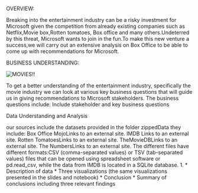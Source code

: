 

OVERVIEW:

Breaking into the entertainment industry can be a risky investment for Microsoft given the competition from already existing companies such as Netflix,Movie box,Rotten tomatoes, Box office and many others.Undeterred by this threat, Microsoft wants to join in the fun.To make this new venture a success,we will carry out an extensive analysis on Box Office to be able to come up with recommendations for Microsoft.

BUSINESS UNDERSTANDING:


![MOVIES!!](<tyson-moultrie-BQTHOGNHo08-unsplash.jpg>)


To get a better understanding of the entertainment industry, specifically the movie industry we can look at various key business questions that will guide us in giving recommendations to Microsoft stakeholders. The business questions include:
Include stakeholder and key business questions


Data Understanding and Analysis

our sources include the datasets provided in the folder zippedData they include:
Box Office MojoLinks to an external site.
IMDB Links to an external site.
Rotten TomatoesLinks to an external site.
TheMovieDBLinks to an external site.
The NumbersLinks to an external site.
The different files have different formats:CSV (comma-separated values) or TSV (tab-separated values) files that can be opened using spreadsheet software or pd.read_csv, while the data from IMDB is located in a SQLite database.
          1.
          * Description of data
          * Three visualizations (the same visualizations presented in the slides and notebook)
       * Conclusion
          * Summary of conclusions including three relevant findings

[def]: C:\Users\HP\Documents\dsc-phase-1-project-v2-4\tyson-moultrie-BQTHOGNHo08-unsplash.jpg